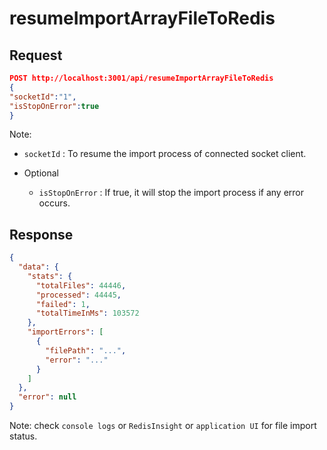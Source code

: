# resumeImportArrayFileToRedis

## Request

```json
POST http://localhost:3001/api/resumeImportArrayFileToRedis
{
"socketId":"1",
"isStopOnError":true
}
```

Note:

- `socketId` : To resume the import process of connected socket client.

- Optional
  - `isStopOnError` : If true, it will stop the import process if any error occurs.

## Response

```json
{
  "data": {
    "stats": {
      "totalFiles": 44446,
      "processed": 44445,
      "failed": 1,
      "totalTimeInMs": 103572
    },
    "importErrors": [
      {
        "filePath": "...",
        "error": "..."
      }
    ]
  },
  "error": null
}
```

Note: check `console logs` or `RedisInsight` or `application UI` for file import status.
